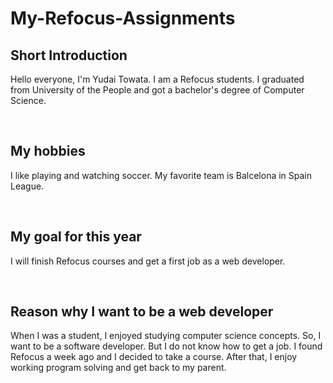# My-Refocus-Assignments
<h2>Short Introduction</h2>
<p>Hello everyone, I'm Yudai Towata. I am a Refocus students. I graduated from University of the People and got a bachelor's degree of Computer Science.</p>
<br>
<h2>My hobbies</h2>
<p>I like playing and watching soccer. My favorite team is Balcelona in Spain League.</p>
<br>
<h2>My goal for this year</h2>
<p>I will finish Refocus courses and get a first job as a web developer.</p>
<br>
<h2>Reason why I want to be a web developer</h2>
<p>When I was a student, I enjoyed studying computer science concepts. So, I want to be a software developer. But I do not know how to get a job.
I found Refocus a week ago and I decided to take a course. After that, I enjoy working program solving and get back to my parent.
